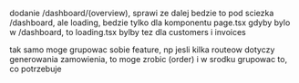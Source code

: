 dodanie /dashboard/(overview), sprawi ze dalej bedzie to pod sciezka /dashboard, ale loading, bedzie tylko dla komponentu page.tsx gdyby bylo w /dashboard, to loading.tsx bylby tez dla customers i invoices

tak samo moge grupowac sobie feature, np jesli kilka routeow dotyczy generowania zamowienia, to moge zrobic (order) i w srodku grupowac to, co potrzebuje
